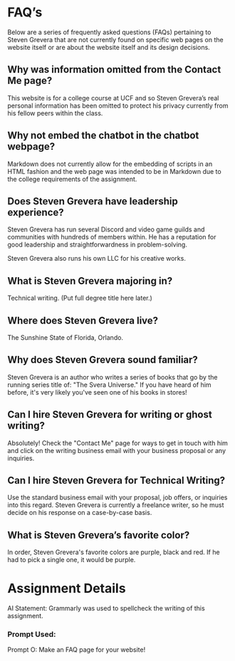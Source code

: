 
# FAQ’s

Below are a series of frequently asked questions (FAQs) pertaining to Steven Grevera that are not currently found on specific web pages on the website itself or are about the website itself and its design decisions.

## Why was information omitted from the Contact Me page?

This website is for a college course at UCF and so Steven Grevera’s real personal information has been omitted to protect his privacy currently from his fellow peers within the class. 

## Why not embed the chatbot in the chatbot webpage?  

Markdown does not currently allow for the embedding of scripts in an HTML fashion and the web page was intended to be in Markdown due to the college requirements of the assignment. 

## Does Steven Grevera have leadership experience?

Steven Grevera has run several Discord and video game guilds and communities with hundreds of members within. He has a reputation for good leadership and straightforwardness in problem-solving. 

Steven Grevera also runs his own LLC for his creative works. 

## What is Steven Grevera majoring in? 

Technical writing. (Put full degree title here later.) 

## Where does Steven Grevera live? 

The Sunshine State of Florida, Orlando. 

## Why does Steven Grevera sound familiar? 

Steven Grevera is an author who writes a series of books that go by the running series title of: "The Svera Universe." If you have heard of him before, it's very likely you've seen one of his books in stores!

## Can I hire Steven Grevera for writing or ghost writing? 

Absolutely! Check the "Contact Me" page for ways to get in touch with him and click on the writing business email with your business proposal or any inquiries. 

## Can I hire Steven Grevera for Technical Writing? 

Use the standard business email with your proposal, job offers, or inquiries into this regard. Steven Grevera is currently a freelance writer, so he must decide on his response on a case-by-case basis.  

## What is Steven Grevera’s favorite color? 

In order, Steven Grevera's favorite colors are purple, black and red. If he had to pick a single one, it would be purple.  

# Assignment Details 

AI Statement: Grammarly was used to spellcheck the writing of this assignment.

### Prompt Used: 

Prompt O: Make an FAQ page for your website!
